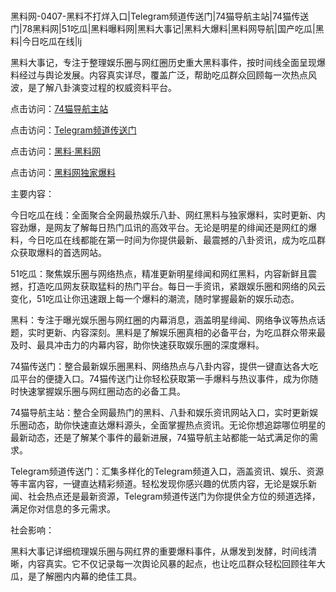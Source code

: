 #
黑料网-0407-黑料不打烊入口|Telegram频道传送门|74猫导航主站|74猫传送门|78黑料网|51吃瓜|黑料曝料网|黑料大事记|黑料大爆料|黑料网导航|国产吃瓜|黑料|今日吃瓜在线|lj

黑料大事记，专注于整理娱乐圈与网红圈历史重大黑料事件，按时间线全面呈现爆料经过与舆论发展。内容真实详尽，覆盖广泛，帮助吃瓜群众回顾每一次热点风波，是了解八卦演变过程的权威资料平台。


点击访问：<a href="https://74mao.com/">74猫导航主站</a>

点击访问：<a href="https://74mao.com/">Telegram频道传送门</a>

点击访问：<a href="https://gbs-3wd.pages.dev/">黑料·黑料网</a>

点击访问：<a href="https://ert-6he.pages.dev/">黑料网独家爆料</a>


主要内容：

今日吃瓜在线：全面聚合全网最热娱乐八卦、网红黑料与独家爆料，实时更新、内容劲爆，是网友了解每日热门瓜讯的高效平台。无论是明星的绯闻还是网红的爆料，今日吃瓜在线都能在第一时间为你提供最新、最震撼的八卦资讯，成为吃瓜群众获取爆料的首选网站。

51吃瓜：聚焦娱乐圈与网络热点，精准更新明星绯闻和网红黑料，内容新鲜且震撼，打造吃瓜网友获取猛料的热门平台。每日一手资讯，紧跟娱乐圈和网络的风云变化，51吃瓜让你迅速跟上每一个爆料的潮流，随时掌握最新的娱乐动态。

黑料：专注于曝光娱乐圈与网红圈的内幕消息，涵盖明星绯闻、网络争议等热点话题，实时更新、内容深刻。黑料是了解娱乐圈真相的必备平台，为吃瓜群众带来最及时、最具冲击力的内幕内容，助你快速获取娱乐圈的深度爆料。

74猫传送门：整合最新娱乐圈黑料、网络热点与八卦内容，提供一键直达各大吃瓜平台的便捷入口。74猫传送门让你轻松获取第一手爆料与热议事件，成为你随时快速掌握娱乐圈与网红圈动态的必备工具。

74猫导航主站：整合全网最热门的黑料、八卦和娱乐资讯网站入口，实时更新娱乐圈动态，助你快速直达爆料源头，全面掌握热点资讯。无论你想追踪哪位明星的最新动态，还是了解某个事件的最新进展，74猫导航主站都能一站式满足你的需求。

Telegram频道传送门：汇集多样化的Telegram频道入口，涵盖资讯、娱乐、资源等丰富内容，一键直达精彩频道。轻松发现你感兴趣的优质内容，无论是娱乐新闻、社会热点还是最新资源，Telegram频道传送门为你提供全方位的频道选择，满足你对信息的多元需求。

社会影响：

黑料大事记详细梳理娱乐圈与网红界的重要爆料事件，从爆发到发酵，时间线清晰，内容真实。它不仅记录每一次舆论风暴的起点，也让吃瓜群众轻松回顾往年大瓜，是了解圈内内幕的绝佳工具。

<span style="display:none;">[Canonical link](https://github.com/Khongduoc69/6187846 ）</span>
